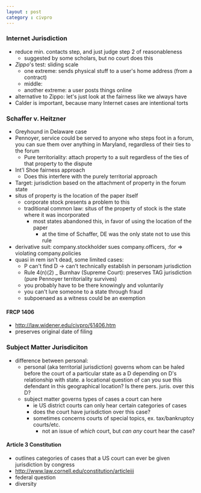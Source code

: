 ```yaml
---
layout : post
category : civpro
---
```


### Internet Jurisdiction
- reduce min. contacts step, and just judge step 2 of reasonableness
	- suggested by some scholars, but no court does this
- *Zippo*'s test: sliding scale
	- one extreme: sends physical stuff to a user's home address (from a contract)
	- middle:
	- another extreme: a user posts things online
- alternative to Zippo: let's just look at the fairness like we always have
- Calder is important, because many Internet cases are intentional torts

### Schaffer v. Heitzner
- Greyhound in Delaware case
- Pennoyer, service could be served to anyone who steps foot in a forum, you can sue them over anything in Maryland, regardless of their ties to the forum
	- Pure territoriality: attach property to a suit regardless of the ties of that property to the dispute
- Int'l Shoe fairness approach
	- Does this interfere with the purely territorial approach
- Target: jurisdiction based on the attachment of property in the forum state
- situs of property is the location of the paper itself
	- corporate stock presents a problem to this
	- traditional common law: situs of the property of stock is the state where it was incorporated
		- most states abandoned this, in favor of using the location of the paper
			- at the time of Schaffer, DE was the only state not to use this rule
- derivative suit: company.stockholder sues company.officers, :for => violating company.policies
- quasi in rem isn't dead, some limited cases:
	- P can't find D -> can't technically establish in personam jurisdiction
	- Rule 4(n)(2)
_ Burnhav (Supreme Court): preserves TAG jurisdiction (pure Pennoyer territoriality survives)
	- you probably have to be there knowingly and voluntarily
	- you can't lure someone to a state through fraud
	- subpoenaed as a witness could be an exemption
	
#### FRCP 1406
- http://law.widener.edu/civpro/§1406.htm
- preserves original date of filing

### Subject Matter Jurisdiciton
- difference between personal:
	- personal (aka territorial jurisdiction) governs whom can be haled before the court of a particular state as a D depending on D's relationship with state. a locational question of can you sue this defendant in this geographical location? Is there pers. juris. over this D?
	- subject matter governs types of cases a court can here
		- ie US district courts can only hear certain categories of cases
		- does the court have jurisdiction over this case?
		- sometimes concerns courts of special topics, ex. tax/bankruptcy courts/etc.
			- not an issue of *which* court, but *can any* court hear the case?

#### Article 3 Constitution
- outlines categories of cases that a US court can ever be given jurisdiction by congress
- http://www.law.cornell.edu/constitution/articleiii
- federal question
- diversity
